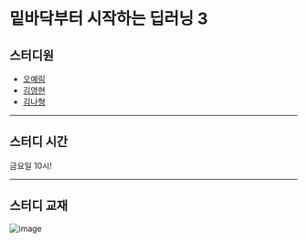 # 밑바닥부터 시작하는 딥러닝 3

## 스터디원
* [오예림](https://yerimoh.github.io/)   
* [김영현]()    
* [김나형]()     



----




## 스터디 시간
금요일 10시!



---


## 스터디 교재
![image](https://user-images.githubusercontent.com/76824611/177903361-121ffadd-79e1-4ef9-9af7-25ebafb958fa.png)


